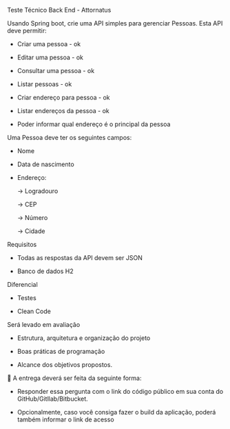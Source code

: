 Teste Técnico Back End - Attornatus

Usando Spring boot, crie uma API simples para gerenciar Pessoas. Esta API deve permitir: 

- Criar uma pessoa - ok

- Editar uma pessoa - ok

- Consultar uma pessoa - ok

- Listar pessoas - ok

- Criar endereço para pessoa - ok

- Listar endereços da pessoa - ok

- Poder informar qual endereço é o principal da pessoa

 

Uma Pessoa deve ter os seguintes campos: 

- Nome

- Data de nascimento

- Endereço:

  -> Logradouro

  -> CEP

  -> Número

  -> Cidade

 

Requisitos 

- Todas as respostas da API devem ser JSON 

- Banco de dados H2

 

Diferencial

- Testes

- Clean Code

 

Será levado em avaliação 

- Estrutura, arquitetura e organização do projeto 

- Boas práticas de programação 

- Alcance dos objetivos propostos.

 

📩 A entrega deverá ser feita da seguinte forma:

- Responder essa pergunta com o link do código público em sua conta do GitHub/Gitllab/Bitbucket.

- Opcionalmente, caso você consiga fazer o build da aplicação, poderá também informar o link de acesso
